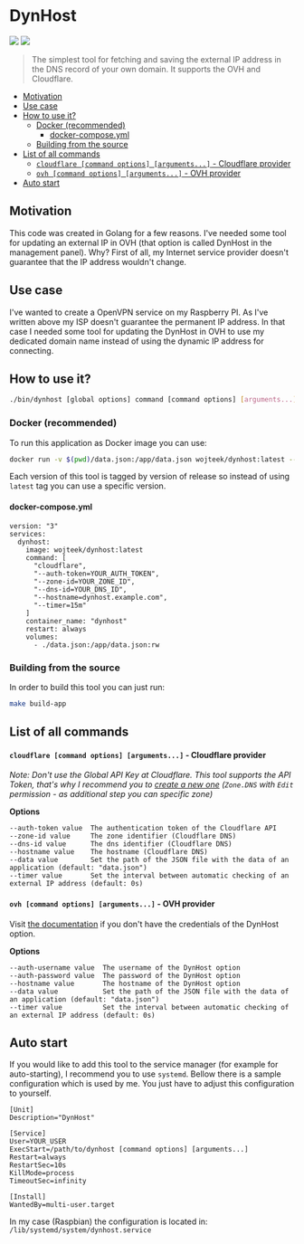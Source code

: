# DynHost<!-- omit in toc -->
![](https://github.com/Wojteek/dynhost/workflows/Build/badge.svg)
![](https://images.microbadger.com/badges/image/wojteek/dynhost.svg)

> The simplest tool for fetching and saving the external IP address in the DNS record of your own domain. It supports the OVH and Cloudflare.

- [Motivation](#motivation)
- [Use case](#use-case)
- [How to use it?](#how-to-use-it)
  - [Docker (recommended)](#docker-recommended)
    - [docker-compose.yml](#docker-composeyml)
  - [Building from the source](#building-from-the-source)
- [List of all commands](#list-of-all-commands)
    - [`cloudflare [command options] [arguments...]` - Cloudflare provider](#cloudflare-command-options-arguments---cloudflare-provider)
    - [`ovh [command options] [arguments...]` - OVH provider](#ovh-command-options-arguments---ovh-provider)
- [Auto start](#auto-start)

## Motivation

This code was created in Golang for a few reasons. I've needed some tool for updating an external IP in OVH (that option is called DynHost in the management panel). Why? First of all, my Internet service provider doesn't guarantee that the IP address wouldn't change.

## Use case

I've wanted to create a OpenVPN service on my Raspberry PI. As I've written above my ISP doesn't guarantee the permanent IP address. In that case I needed some tool for updating the DynHost in OVH to use my dedicated domain name instead of using the dynamic IP address for connecting.

## How to use it?

```bash
./bin/dynhost [global options] command [command options] [arguments...]
```

### Docker (recommended)

To run this application as Docker image you can use:

```bash
docker run -v $(pwd)/data.json:/app/data.json wojteek/dynhost:latest --help
```

Each version of this tool is tagged by version of release so instead of using `latest` tag you can use a specific version.

#### docker-compose.yml

```
version: "3"
services:
  dynhost:
    image: wojteek/dynhost:latest
    command: [
      "cloudflare",
      "--auth-token=YOUR_AUTH_TOKEN",
      "--zone-id=YOUR_ZONE_ID",
      "--dns-id=YOUR_DNS_ID",
      "--hostname=dynhost.example.com",
      "--timer=15m"
    ]
    container_name: "dynhost"
    restart: always
    volumes:
      - ./data.json:/app/data.json:rw
```

### Building from the source

In order to build this tool you can just run:

```bash
make build-app
```

## List of all commands

#### `cloudflare [command options] [arguments...]` - Cloudflare provider

*Note: Don't use the Global API Key at Cloudflare. This tool supports the API Token, that's why I recommend you to [create a new one](https://dash.cloudflare.com/profile/api-tokens) (`Zone.DNS` with `Edit` permission - as additional step you can specific zone)*

**Options**
```
--auth-token value  The authentication token of the Cloudflare API
--zone-id value     The zone identifier (Cloudflare DNS)
--dns-id value      The dns identifier (Cloudflare DNS)
--hostname value    The hostname (Cloudflare DNS)
--data value        Set the path of the JSON file with the data of an application (default: "data.json")
--timer value       Set the interval between automatic checking of an external IP address (default: 0s)
```
 
#### `ovh [command options] [arguments...]` - OVH provider

Visit [the documentation](https://docs.ovh.com/gb/en/domains/hosting_dynhost/) if you don't have the credentials of the DynHost option.

**Options**
```
--auth-username value  The username of the DynHost option
--auth-password value  The password of the DynHost option
--hostname value       The hostname of the DynHost option
--data value           Set the path of the JSON file with the data of an application (default: "data.json")
--timer value          Set the interval between automatic checking of an external IP address (default: 0s)
```

## Auto start

If you would like to add this tool to the service manager (for example for auto-starting), I recommend you to use `systemd`. Bellow there is a sample configuration which is used by me. You just have to adjust this configuration to yourself.

```
[Unit]
Description="DynHost"

[Service]
User=YOUR_USER
ExecStart=/path/to/dynhost [command options] [arguments...]
Restart=always
RestartSec=10s
KillMode=process
TimeoutSec=infinity

[Install]
WantedBy=multi-user.target
```

In my case (Raspbian) the configuration is located in: `/lib/systemd/system/dynhost.service`
